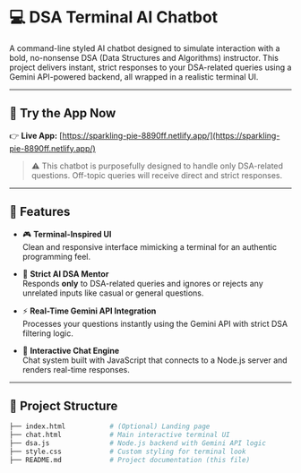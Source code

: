 # 💻 DSA Terminal AI Chatbot

A command-line styled AI chatbot designed to simulate interaction with a bold, no-nonsense DSA (Data Structures and Algorithms) instructor. This project delivers instant, strict responses to your DSA-related queries using a Gemini API-powered backend, all wrapped in a realistic terminal UI.

---

## 🔗 Try the App Now

👉 **Live App:** [https://sparkling-pie-8890ff.netlify.app/](https://sparkling-pie-8890ff.netlify.app/)  
> ⚠️ This chatbot is purposefully designed to handle only DSA-related questions. Off-topic queries will receive direct and strict responses.

---

## 🚀 Features

- 🎮 **Terminal-Inspired UI**  
  Clean and responsive interface mimicking a terminal for an authentic programming feel.

- 🧠 **Strict AI DSA Mentor**  
  Responds **only** to DSA-related queries and ignores or rejects any unrelated inputs like casual or general questions.

- ⚡ **Real-Time Gemini API Integration**  
  Processes your questions instantly using the Gemini API with strict DSA filtering logic.

- 🔁 **Interactive Chat Engine**  
  Chat system built with JavaScript that connects to a Node.js server and renders real-time responses.

---

## 📁 Project Structure

```bash
├── index.html           # (Optional) Landing page
├── chat.html            # Main interactive terminal UI
├── dsa.js               # Node.js backend with Gemini API logic
├── style.css            # Custom styling for terminal look
├── README.md            # Project documentation (this file)
